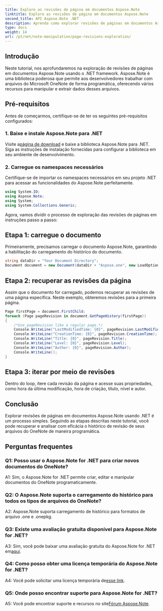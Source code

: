 ```yaml
---
title: Explore as revisões de página em documentos Aspose.Note
linktitle: Explore as revisões de página em documentos Aspose.Note
second_title: API Aspose.Note .NET
description: Aprenda como explorar revisões de páginas em documentos Aspose.Note usando o .NET framework com orientação passo a passo.
type: docs
weight: 14
url: /pt/net/note-manipulation/page-revisions-exploration/
---
```

## Introdução

Neste tutorial, nos aprofundaremos na exploração de revisões de páginas em documentos Aspose.Note usando o .NET framework. Aspose.Note é uma biblioteca poderosa que permite aos desenvolvedores trabalhar com arquivos do Microsoft OneNote de forma programática, oferecendo vários recursos para manipular e extrair dados desses arquivos.

## Pré-requisitos

Antes de começarmos, certifique-se de ter os seguintes pré-requisitos configurados:

### 1. Baixe e instale Aspose.Note para .NET

 Visite a[página de download](https://releases.aspose.com/note/net/) e baixe a biblioteca Aspose.Note para .NET. Siga as instruções de instalação fornecidas para configurar a biblioteca em seu ambiente de desenvolvimento.

### 2. Carregue os namespaces necessários

Certifique-se de importar os namespaces necessários em seu projeto .NET para acessar as funcionalidades do Aspose.Note perfeitamente.

```csharp
using System.IO;
using Aspose.Note;
using System;
using System.Collections.Generic;
```

Agora, vamos dividir o processo de exploração das revisões de páginas em instruções passo a passo:

## Etapa 1: carregue o documento

Primeiramente, precisamos carregar o documento Aspose.Note, garantindo a habilitação do carregamento do histórico do documento.

```csharp
string dataDir = "Your Document Directory";
Document document = new Document(dataDir + "Aspose.one", new LoadOptions { LoadHistory = true });
```

## Etapa 2: recuperar as revisões da página

Assim que o documento for carregado, podemos recuperar as revisões de uma página específica. Neste exemplo, obteremos revisões para a primeira página.

```csharp
Page firstPage = document.FirstChild;
foreach (Page pageRevision in document.GetPageHistory(firstPage))
{
    /*Use pageRevision like a regular page.*/
    Console.WriteLine("LastModifiedTime: {0}", pageRevision.LastModifiedTime);
    Console.WriteLine("CreationTime: {0}", pageRevision.CreationTime);
    Console.WriteLine("Title: {0}", pageRevision.Title);
    Console.WriteLine("Level: {0}", pageRevision.Level);
    Console.WriteLine("Author: {0}", pageRevision.Author);
    Console.WriteLine();
}
```

## Etapa 3: iterar por meio de revisões

Dentro do loop, itere cada revisão da página e acesse suas propriedades, como hora da última modificação, hora de criação, título, nível e autor.

## Conclusão

Explorar revisões de páginas em documentos Aspose.Note usando .NET é um processo simples. Seguindo as etapas descritas neste tutorial, você pode recuperar e analisar com eficácia o histórico de revisão de seus arquivos do OneNote de maneira programática.

## Perguntas frequentes

### Q1: Posso usar o Aspose.Note for .NET para criar novos documentos do OneNote?

A1: Sim, o Aspose.Note for .NET permite criar, editar e manipular documentos do OneNote programaticamente.

### Q2: O Aspose.Note suporta o carregamento do histórico para todos os tipos de arquivos do OneNote?

A2: Aspose.Note suporta carregamento de histórico para formatos de arquivo .one e .onepkg.

### Q3: Existe uma avaliação gratuita disponível para Aspose.Note for .NET?

 A3: Sim, você pode baixar uma avaliação gratuita do Aspose.Note for .NET em[aqui](https://releases.aspose.com/).

### Q4: Como posso obter uma licença temporária do Aspose.Note for .NET?

 A4: Você pode solicitar uma licença temporária de[esse link](https://purchase.aspose.com/temporary-license/).

### Q5: Onde posso encontrar suporte para Aspose.Note for .NET?

 A5: Você pode encontrar suporte e recursos no site[Fórum Aspose.Note](https://forum.aspose.com/c/note/28).